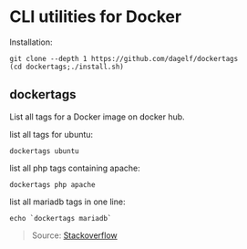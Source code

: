 # CLI utilities for Docker

Installation:

    git clone --depth 1 https://github.com/dagelf/dockertags
    (cd dockertags;./install.sh)

## dockertags  
List all tags for a Docker image on docker hub.


list all tags for ubuntu:
 
    dockertags ubuntu

list all php tags containing apache:
 
    dockertags php apache

list all mariadb tags in one line:
 
    echo `dockertags mariadb`

>Source: [Stackoverflow](https://stackoverflow.com/questions/28320134/how-to-list-all-tags-for-a-docker-image-on-a-remote-registry)

